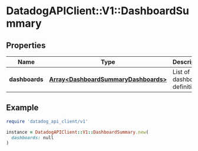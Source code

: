 # DatadogAPIClient::V1::DashboardSummary

## Properties

| Name | Type | Description | Notes |
| ---- | ---- | ----------- | ----- |
| **dashboards** | [**Array&lt;DashboardSummaryDashboards&gt;**](DashboardSummaryDashboards.md) | List of dashboard definitions. | [optional] |

## Example

```ruby
require 'datadog_api_client/v1'

instance = DatadogAPIClient::V1::DashboardSummary.new(
  dashboards: null
)
```

